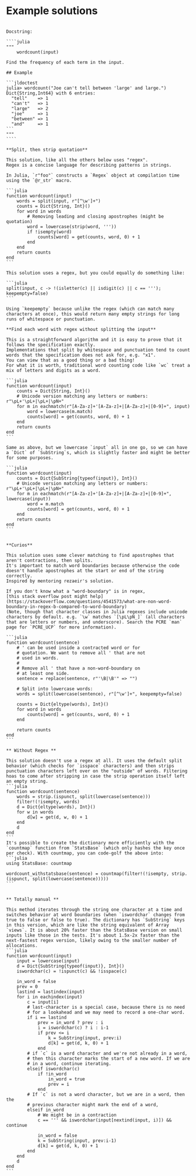 # Example solutions

`````

Docstring:

````julia
"""
    wordcount(input)

Find the frequency of each term in the input.

## Example

```jldoctest
julia> wordcount("Joe can't tell between 'large' and large.")
Dict{String,Int64} with 6 entries:
  "tell"    => 1
  "can't"   => 1
  "large"   => 2
  "joe"     => 1
  "between" => 1
  "and"     => 1
```
"""
````

**Split, then strip quotation**

This solution, like all the others below uses "regex".
Regex is a concise language for describing patterns in strings.

In Julia, `r"foo"` constructs a `Regex` object at compilation time using the `@r_str` macro.

```julia
function wordcount(input)
    words = split(input, r"[^\w']+")
    counts = Dict{String, Int}()
    for word in words
        # Removing leading and closing apostrophes (might be quotation)
        word = lowercase(strip(word, '''))
        if !isempty(word)
            counts[word] = get(counts, word, 0) + 1
        end
    end
    return counts
end
```

This solution uses a regex, but you could equally do something like:

```julia
split(input, c -> !(isletter(c) || isdigit(c) || c == '''); keepempty=false)
```

Using `keepempty` because unlike the regex (which can match many characters at once), this would return many empty strings for long runs of whitespace or punctuation.

**Find each word with regex without splitting the input**

This is a straightforward algorithm and it is easy to prove that it follows the specification exactly.
Implementations that split by whitespace and punctuation tend to count words that the specification does not ask for, e.g. "x1".
You can view that as a good thing or a bad thing!
For what it is worth, traditional word counting code like `wc` treat a mix of letters and digits as a word.

```julia
function wordcount(input)
    counts = Dict{String, Int}()
    # Unicode version matching any letters or numbers: r"\pL+'\pL+|\pL+|\pN+"
    for m in eachmatch(r"[A-Za-z]+'[A-Za-z]+|[A-Za-z]+|[0-9]+", input)
        word = lowercase(m.match)
        counts[word] = get(counts, word, 0) + 1
    end
    return counts
end
```

Same as above, but we lowercase `input` all in one go, so we can have a `Dict` of `SubString`s, which is slightly faster and might be better for some purposes.

```julia
function wordcount(input)
    counts = Dict{SubString{typeof(input)}, Int}()
    # Unicode version matching any letters or numbers: r"\pL+'\pL+|\pL+|\pN+"
    for m in eachmatch(r"[A-Za-z]+'[A-Za-z]+|[A-Za-z]+|[0-9]+", lowercase(input))
        word = m.match
        counts[word] = get(counts, word, 0) + 1
    end
    return counts
end
```


**Curios**

This solution uses some clever matching to find apostrophes that aren't contractions, then splits.
It's important to match word boundaries because otherwise the code doesn't handle apostrophes at the start or end of the string correctly.
Inspired by mentoring rezaeir's solution.

If you don't know what a "word-boundary" is in regex,
[this stack overflow post might help](https://stackoverflow.com/questions/4541573/what-are-non-word-boundary-in-regex-b-compared-to-word-boundary)
(Note, though that character classes in Julia regexes include unicode characters by default. e.g. `\w` matches `[\pL\pN_]` (all characters that are letters or numbers, and underscore). Search the PCRE `man` page for `PCRE_UCP` for more information).

```julia
function wordcount(sentence)
    # ' can be used inside a contracted word or for
    # quotation. We want to remove all ' that are not
    # used in words.
    #
    # Remove all ' that have a non-word-boundary on
    # at least one side.
    sentence = replace(sentence, r"'\B|\B'" => "")

    # Split into lowercase words:
    words = split(lowercase(sentence), r"[^\w']+", keepempty=false)

    counts = Dict{eltype(words), Int}()
    for word in words
        counts[word] = get(counts, word, 0) + 1
    end

    return counts
end
```

** Without Regex ** 

This solution doesn't use a regex at all. It uses the default split behavior (which checks for `isspace` characters) and then strips punctuation characters left over on the "outside" of words. Filtering hoas to come after stripping in case the strip operation itself left an empty string.
```julia
function wordcount(sentence)
    words = strip.(ispunct, split(lowercase(sentence)))
    filter!(!isempty, words)
    d = Dict{eltype(words), Int}()
    for w in words
        d[w] = get(d, w, 0) + 1
    end
    d
end
```
It's possible to create the dictionary more efficiently with the `countmap` function from `StatsBase` (which only hashes the key once per check). With countmap, you can code-golf the above into:
```julia
using StatsBase: countmap

wordcount_withstatsbase(sentence) = countmap(filter!(!isempty, strip.(ispunct, split(lowercase(sentence)))))
```


** Totally manual ** 

This method iterates through the string one character at a time and switches behavior at word boundaries (when `iswordchar` changes from true to false or false to true). The dictionary has `SubString` keys in this version, which are like the string equivalent of Array `views`. It is about 20% faster than the StatsBase version on small inputs like those in the tests. It's about 1.5x-2x faster than the next-fastest regex version, likely owing to the smaller number of allocations.
```julia
function wordcount(input)
    input = lowercase(input)
    d = Dict{SubString{typeof(input)}, Int}()
    iswordchar(c) = !ispunct(c) && !isspace(c)

    in_word = false
    prev = 0
    lastind = lastindex(input)
    for i in eachindex(input)
        c = input[i]
        # last-character is a special case, because there is no need
        # for a lookahead and we may need to record a one-char word.
        if i == lastind
            prev = in_word ? prev : i
            i = iswordchar(c) ? i : i-1
            if prev <= i
                k = SubString(input, prev:i)
                d[k] = get(d, k, 0) + 1
            end
        # if `c` is a word character and we're not already in a word,
        # then this character marks the start of a new word. If we are
        # in a word, continue iterating.
        elseif iswordchar(c)
            if !in_word
                in_word = true
                prev = i
            end
        # If `c` is not a word character, but we are in a word, then the
        # previous character might mark the end of a word,
        elseif in_word
            # We might be in a contraction
            c == ''' && iswordchar(input[nextind(input, i)]) && continue

            in_word = false
            k = SubString(input, prev:i-1)
            d[k] = get(d, k, 0) + 1
        end
    end
    d
end
```

`````
